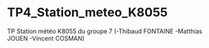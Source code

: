 # TP4_Station_meteo_K8055
TP Station météo K8055 du groupe 7 (-Thibaud FONTAINE -Matthias JOUEN -Vincent COSMAN)
